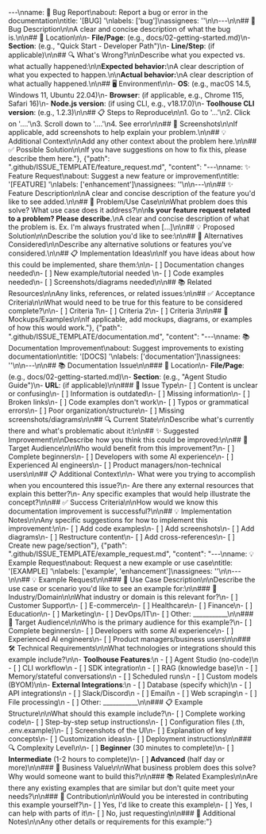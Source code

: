 ---\nname: 🐛 Bug Report\nabout: Report a bug or error in the documentation\ntitle: '[BUG] '\nlabels: ['bug']\nassignees: ''\n\n---\n\n## 🐛 Bug Description\n\nA clear and concise description of what the bug is.\n\n## 📍 Location\n\n- **File/Page**: (e.g., docs/02-getting-started.md)\n- **Section**: (e.g., \"Quick Start - Developer Path\")\n- **Line/Step**: (if applicable)\n\n## 🔍 What's Wrong?\n\nDescribe what you expected vs. what actually happened:\n\n**Expected behavior:**\nA clear description of what you expected to happen.\n\n**Actual behavior:**\nA clear description of what actually happened.\n\n## 🖥️ Environment\n\n- **OS**: (e.g., macOS 14.5, Windows 11, Ubuntu 22.04)\n- **Browser**: (if applicable, e.g., Chrome 115, Safari 16)\n- **Node.js version**: (if using CLI, e.g., v18.17.0)\n- **Toolhouse CLI version**: (e.g., 1.2.3)\n\n## 📋 Steps to Reproduce\n\n1. Go to '...'\n2. Click on '....'\n3. Scroll down to '....'\n4. See error\n\n## 📸 Screenshots\n\nIf applicable, add screenshots to help explain your problem.\n\n## 💡 Additional Context\n\nAdd any other context about the problem here.\n\n## ✅ Possible Solution\n\nIf you have suggestions on how to fix this, please describe them here."}, {"path": ".github/ISSUE_TEMPLATE/feature_request.md", "content": "---\nname: ✨ Feature Request\nabout: Suggest a new feature or improvement\ntitle: '[FEATURE] '\nlabels: ['enhancement']\nassignees: ''\n\n---\n\n## ✨ Feature Description\n\nA clear and concise description of the feature you'd like to see added.\n\n## 🎯 Problem/Use Case\n\nWhat problem does this solve? What use case does it address?\n\n**Is your feature request related to a problem? Please describe.**\nA clear and concise description of what the problem is. Ex. I'm always frustrated when [...]\n\n## 💡 Proposed Solution\n\nDescribe the solution you'd like to see:\n\n## 🔄 Alternatives Considered\n\nDescribe any alternative solutions or features you've considered.\n\n## 📋 Implementation Ideas\n\nIf you have ideas about how this could be implemented, share them:\n\n- [ ] Documentation changes needed\n- [ ] New example/tutorial needed  \n- [ ] Code examples needed\n- [ ] Screenshots/diagrams needed\n\n## 📚 Related Resources\n\nAny links, references, or related issues:\n\n## ✅ Acceptance Criteria\n\nWhat would need to be true for this feature to be considered complete?\n\n- [ ] Criteria 1\n- [ ] Criteria 2\n- [ ] Criteria 3\n\n## 📸 Mockups/Examples\n\nIf applicable, add mockups, diagrams, or examples of how this would work."}, {"path": ".github/ISSUE_TEMPLATE/documentation.md", "content": "---\nname: 📚 Documentation Improvement\nabout: Suggest improvements to existing documentation\ntitle: '[DOCS] '\nlabels: ['documentation']\nassignees: ''\n\n---\n\n## 📚 Documentation Issue\n\n### 📍 Location\n- **File/Page**: (e.g., docs/02-getting-started.md)\n- **Section**: (e.g., \"Agent Studio Guide\")\n- **URL**: (if applicable)\n\n### 🎯 Issue Type\n- [ ] Content is unclear or confusing\n- [ ] Information is outdated\n- [ ] Missing information\n- [ ] Broken links\n- [ ] Code examples don't work\n- [ ] Typos or grammatical errors\n- [ ] Poor organization/structure\n- [ ] Missing screenshots/diagrams\n\n## 🔍 Current State\n\nDescribe what's currently there and what's problematic about it:\n\n## ✨ Suggested Improvement\n\nDescribe how you think this could be improved:\n\n## 👥 Target Audience\n\nWho would benefit from this improvement?\n- [ ] Complete beginners\n- [ ] Developers with some AI experience\n- [ ] Experienced AI engineers\n- [ ] Product managers/non-technical users\n\n## 📋 Additional Context\n\n- What were you trying to accomplish when you encountered this issue?\n- Are there any external resources that explain this better?\n- Any specific examples that would help illustrate the concept?\n\n## ✅ Success Criteria\n\nHow would we know this documentation improvement is successful?\n\n## 💡 Implementation Notes\n\nAny specific suggestions for how to implement this improvement:\n\n- [ ] Add code examples\n- [ ] Add screenshots\n- [ ] Add diagrams\n- [ ] Restructure content\n- [ ] Add cross-references\n- [ ] Create new page/section"}, {"path": ".github/ISSUE_TEMPLATE/example_request.md", "content": "---\nname: 💡 Example Request\nabout: Request a new example or use case\ntitle: '[EXAMPLE] '\nlabels: ['example', 'enhancement']\nassignees: ''\n\n---\n\n## 💡 Example Request\n\n### 🎯 Use Case Description\n\nDescribe the use case or scenario you'd like to see an example for:\n\n### 🏢 Industry/Domain\n\nWhat industry or domain is this relevant for?\n- [ ] Customer Support\n- [ ] E-commerce\n- [ ] Healthcare\n- [ ] Finance\n- [ ] Education\n- [ ] Marketing\n- [ ] DevOps/IT\n- [ ] Other: ___________\n\n### 👥 Target Audience\n\nWho is the primary audience for this example?\n- [ ] Complete beginners\n- [ ] Developers with some AI experience\n- [ ] Experienced AI engineers\n- [ ] Product managers/business users\n\n### 🛠️ Technical Requirements\n\nWhat technologies or integrations should this example include?\n\n- **Toolhouse Features**:\n  - [ ] Agent Studio (no-code)\n  - [ ] CLI workflow\n  - [ ] SDK integration\n  - [ ] RAG (knowledge base)\n  - [ ] Memory/stateful conversations\n  - [ ] Scheduled runs\n  - [ ] Custom models (BYOM)\n\n- **External Integrations**:\n  - [ ] Database (specify which)\n  - [ ] API integrations\n  - [ ] Slack/Discord\n  - [ ] Email\n  - [ ] Web scraping\n  - [ ] File processing\n  - [ ] Other: ___________\n\n### 📋 Example Structure\n\nWhat should this example include?\n- [ ] Complete working code\n- [ ] Step-by-step setup instructions\n- [ ] Configuration files (.th, .env.example)\n- [ ] Screenshots of the UI\n- [ ] Explanation of key concepts\n- [ ] Customization ideas\n- [ ] Deployment instructions\n\n### 🔍 Complexity Level\n\n- [ ] **Beginner** (30 minutes to complete)\n- [ ] **Intermediate** (1-2 hours to complete)\n- [ ] **Advanced** (half day or more)\n\n### 💼 Business Value\n\nWhat business problem does this solve? Why would someone want to build this?\n\n### 📚 Related Examples\n\nAre there any existing examples that are similar but don't quite meet your needs?\n\n### 🎁 Contribution\n\nWould you be interested in contributing this example yourself?\n- [ ] Yes, I'd like to create this example\n- [ ] Yes, I can help with parts of it\n- [ ] No, just requesting\n\n### 📝 Additional Notes\n\nAny other details or requirements for this example:"}